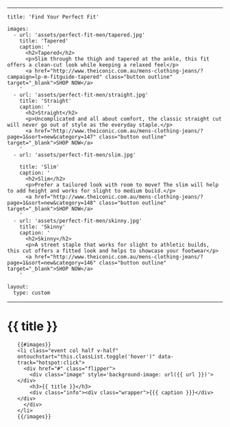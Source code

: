 
---

    title: 'Find Your Perfect Fit'

    images:
      - url: 'assets/perfect-fit-men/tapered.jpg'
        title: 'Tapered'
        caption: '
          <h2>Tapered</h2>
          <p>Slim through the thigh and tapered at the ankle, this fit offers a clean-cut look while keeping a relaxed feel</p>
          <a href="http://www.theiconic.com.au/mens-clothing-jeans/?campaign=lp-m-fitguide-tapered" class="button outline" target="_blank">SHOP NOW</a>
        '
      - url: 'assets/perfect-fit-men/straight.jpg'
        title: 'Straight'
        caption: '
          <h2>Straight</h2>
          <p>Uncomplicated and all about comfort, the classic straight cut will never go out of style as the everyday staple.</p>
          <a href="http://www.theiconic.com.au/mens-clothing-jeans/?page=1&sort=new&category=147" class="button outline" target="_blank">SHOP NOW</a>
        '
      - url: 'assets/perfect-fit-men/slim.jpg'

        title: 'Slim'
        caption: '
          <h2>Slim</h2>
          <p>Prefer a tailored look with room to move? The slim will help to add height and works for slight to medium build.</p>
          <a href="http://www.theiconic.com.au/mens-clothing-jeans/?page=1&sort=new&category=148" class="button outline" target="_blank">SHOP NOW</a>
        '
      - url: 'assets/perfect-fit-men/skinny.jpg'
        title: 'Skinny'
        caption: '
          <h2>Skinny</h2>
          <p>A street staple that works for slight to athletic builds, this cut offers a fitted look and helps to showcase your footwear</p>
          <a href="http://www.theiconic.com.au/mens-clothing-jeans/?page=1&sort=new&category=146" class="button outline" target="_blank">SHOP NOW</a>
        '

    layout:
      type: custom

---

<div class="cover">
  <h1>{{ title }}</h1>
  <ul id="flip-cards" class="no-gutter">

    {{#images}}
    <li class="event col half v-half" ontouchstart="this.classList.toggle('hover')" data-track="hotspot:click">
      <div href="#" class="flipper">
        <div class="image" style='background-image: url({{ url }})'></div>
        <h3>{{ title }}</h3>
        <div class="info"><div class="wrapper">{{{ caption }}}</div></div>
      </div>
    </li>
    {{/images}}

  </ul>
</div>
